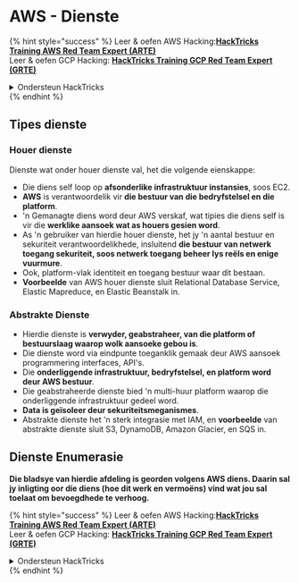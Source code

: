 # AWS - Dienste

{% hint style="success" %}
Leer & oefen AWS Hacking:<img src="../../../.gitbook/assets/image (1) (1) (1) (1).png" alt="" data-size="line">[**HackTricks Training AWS Red Team Expert (ARTE)**](https://training.hacktricks.xyz/courses/arte)<img src="../../../.gitbook/assets/image (1) (1) (1) (1).png" alt="" data-size="line">\
Leer & oefen GCP Hacking: <img src="../../../.gitbook/assets/image (2) (1).png" alt="" data-size="line">[**HackTricks Training GCP Red Team Expert (GRTE)**<img src="../../../.gitbook/assets/image (2) (1).png" alt="" data-size="line">](https://training.hacktricks.xyz/courses/grte)

<details>

<summary>Ondersteun HackTricks</summary>

* Kyk na die [**subskripsie planne**](https://github.com/sponsors/carlospolop)!
* **Sluit aan by die** 💬 [**Discord groep**](https://discord.gg/hRep4RUj7f) of die [**telegram groep**](https://t.me/peass) of **volg** ons op **Twitter** 🐦 [**@hacktricks\_live**](https://twitter.com/hacktricks_live)**.**
* **Deel hacking truuks deur PRs in te dien na die** [**HackTricks**](https://github.com/carlospolop/hacktricks) en [**HackTricks Cloud**](https://github.com/carlospolop/hacktricks-cloud) github repos.

</details>
{% endhint %}

## Tipes dienste

### Houer dienste

Dienste wat onder houer dienste val, het die volgende eienskappe:

* Die diens self loop op **afsonderlike infrastruktuur instansies**, soos EC2.
* **AWS** is verantwoordelik vir **die bestuur van die bedryfstelsel en die platform**.
* 'n Gemanagte diens word deur AWS verskaf, wat tipies die diens self is vir die **werklike aansoek wat as houers gesien word**.
* As 'n gebruiker van hierdie houer dienste, het jy 'n aantal bestuur en sekuriteit verantwoordelikhede, insluitend **die bestuur van netwerk toegang sekuriteit, soos netwerk toegang beheer lys reëls en enige vuurmure**.
* Ook, platform-vlak identiteit en toegang bestuur waar dit bestaan.
* **Voorbeelde** van AWS houer dienste sluit Relational Database Service, Elastic Mapreduce, en Elastic Beanstalk in.

### Abstrakte Dienste

* Hierdie dienste is **verwyder, geabstraheer, van die platform of bestuurslaag waarop wolk aansoeke gebou is**.
* Die dienste word via eindpunte toeganklik gemaak deur AWS aansoek programmering interfaces, API's.
* Die **onderliggende infrastruktuur, bedryfstelsel, en platform word deur AWS bestuur**.
* Die geabstraheerde dienste bied 'n multi-huur platform waarop die onderliggende infrastruktuur gedeel word.
* **Data is geïsoleer deur sekuriteitsmeganismes**.
* Abstrakte dienste het 'n sterk integrasie met IAM, en **voorbeelde** van abstrakte dienste sluit S3, DynamoDB, Amazon Glacier, en SQS in.

## Dienste Enumerasie

**Die bladsye van hierdie afdeling is georden volgens AWS diens. Daarin sal jy inligting oor die diens (hoe dit werk en vermoëns) vind wat jou sal toelaat om bevoegdhede te verhoog.**

{% hint style="success" %}
Leer & oefen AWS Hacking:<img src="../../../.gitbook/assets/image (1) (1) (1) (1).png" alt="" data-size="line">[**HackTricks Training AWS Red Team Expert (ARTE)**](https://training.hacktricks.xyz/courses/arte)<img src="../../../.gitbook/assets/image (1) (1) (1) (1).png" alt="" data-size="line">\
Leer & oefen GCP Hacking: <img src="../../../.gitbook/assets/image (2) (1).png" alt="" data-size="line">[**HackTricks Training GCP Red Team Expert (GRTE)**<img src="../../../.gitbook/assets/image (2) (1).png" alt="" data-size="line">](https://training.hacktricks.xyz/courses/grte)

<details>

<summary>Ondersteun HackTricks</summary>

* Kyk na die [**subskripsie planne**](https://github.com/sponsors/carlospolop)!
* **Sluit aan by die** 💬 [**Discord groep**](https://discord.gg/hRep4RUj7f) of die [**telegram groep**](https://t.me/peass) of **volg** ons op **Twitter** 🐦 [**@hacktricks\_live**](https://twitter.com/hacktricks_live)**.**
* **Deel hacking truuks deur PRs in te dien na die** [**HackTricks**](https://github.com/carlospolop/hacktricks) en [**HackTricks Cloud**](https://github.com/carlospolop/hacktricks-cloud) github repos.

</details>
{% endhint %}
